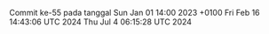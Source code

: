 Commit ke-55 pada tanggal Sun Jan 01 14:00 2023 +0100
Fri Feb 16 14:43:06 UTC 2024
Thu Jul  4 06:15:28 UTC 2024
